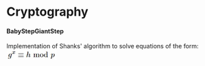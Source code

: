# Cryptography
#### BabyStepGiantStep
Implementation of Shanks' algorithm to solve equations of the form: ![](https://github.com/at-vo/Cryptography/blob/main/BabyStepGiantStep/Screenshot%202021-05-02%20164152.jpg?raw=true) 
